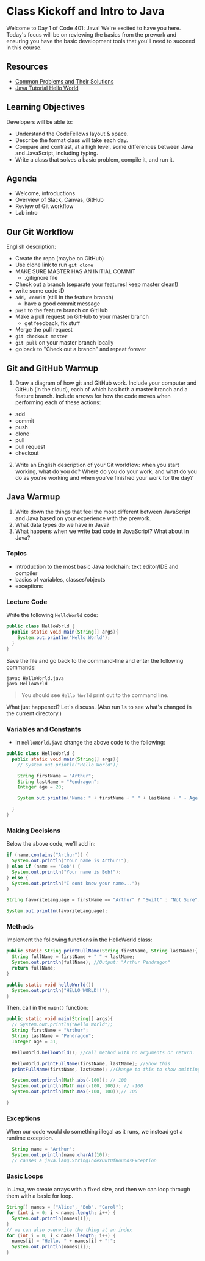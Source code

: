# Class Kickoff and Intro to Java

Welcome to Day 1 of Code 401: Java! We're excited to have you here. Today's focus will be on reviewing the basics from the prework and ensuring you have the basic development tools that you'll need to succeed in this course.

## Resources
* [Common Problems and Their Solutions](https://docs.oracle.com/javase/tutorial/getStarted/problems/index.html)
* [Java Tutorial Hello World](https://docs.oracle.com/javase/tutorial/getStarted/index.html)

## Learning Objectives
Developers will be able to:
* Understand the CodeFellows layout & space.
* Describe the format class will take each day.
* Compare and contrast, at a high level, some differences between Java and JavaScript, including typing.
* Write a class that solves a basic problem, compile it, and run it.

## Agenda
- Welcome, introductions
- Overview of Slack, Canvas, GitHub
- Review of Git workflow
- Lab intro

## Our Git Workflow

English description:
- Create the repo (maybe on GitHub)
- Use clone link to run `git clone`
- MAKE SURE MASTER HAS AN INITIAL COMMIT
  - .gitignore file
- Check out a branch (separate your features! keep master clean!)
- write some code :D
- `add, commit` (still in the feature branch)
  - have a good commit message
- `push` to the feature branch on GitHub
- Make a pull request on GitHub to your master branch
  - get feedback, fix stuff
- Merge the pull request
- `git checkout master`
- `git pull` on your master branch locally
- go back to "Check out a branch" and repeat forever

## Git and GitHub Warmup
1. Draw a diagram of how git and GitHub work. Include your computer and GitHub (in the cloud), each of which has both a master branch and a feature branch. Include arrows for how the code moves when performing each of these actions:
  - add
  - commit
  - push
  - clone
  - pull
  - pull request
  - checkout
2. Write an English description of your Git workflow: when you start working, what do you do? Where do you do your work, and what do you do as you're working and when you've finished your work for the day?

## Java Warmup
1. Write down the things that feel the most different between JavaScript and Java based on your experience with the prework.
2. What data types do we have in Java?
3. What happens when we write bad code in JavaScript? What about in Java?

### Topics

* Introduction to the most basic Java toolchain: text editor/IDE and compiler
* basics of variables, classes/objects
* exceptions

### Lecture Code
Write the following `HelloWorld` code:

```Java
public class HelloWorld {
  public static void main(String[] args){
    System.out.println("Hello World");
  }
}
```

Save the file and go back to the command-line and enter the following commands:

```
javac HelloWorld.java
java HelloWorld
```

> You should see `Hello World` print out to the command line.

What just happened? Let's discuss. (Also run `ls` to see what's changed in the current directory.)

### Variables and Constants
* In `HelloWorld.java` change the above code to the following:
```Java
public class HelloWorld {
  public static void main(String[] args){
    // System.out.println("Hello World");

    String firstName = "Arthur";
    String lastName = "Pendragon";
    Integer age = 20;

    System.out.println("Name: " + firstName + " " + lastName + " - Age: " + age);

  }
}
```

### Making Decisions
Below the above code, we'll add in:

```java
if (name.contains("Arthur")) {
  System.out.println("Your name is Arthur!");
} else if (name == "Bob") {
  System.out.println("Your name is Bob!");
} else {
  System.out.println("I dont know your name...");
}

String favoriteLanguage = firstName == "Arthur" ? "Swift" : "Not Sure";

System.out.println(favoriteLanguage);
```


### Methods
Implement the following functions in the HelloWorld class:
```java
public static String printFullName(String firstName, String lastName){
  String fullName = firstName + " " + lastName;
  System.out.println(fullName); //Output: "Arthur Pendragon"
  return fullName;
}

public static void helloWorld(){
  System.out.println("HELLO WORLD!!");
}
```

Then, call in the `main()` function:
```java
public static void main(String[] args){
  // System.out.println("Hello World");
  String firstName = "Arthur";
  String lastName = "Pendragon";
  Integer age = 31;

  HelloWorld.helloWorld(); //call method with no arguments or return.

  HelloWorld.printFullName(firstName, lastName); //Show this
  printFullName(firstName, lastName); //Change to this to show omitting the class name when calling static methods inside other static methods of the same class.

  System.out.println(Math.abs(-100)); // 100
  System.out.println(Math.min(-100, 100)); // -100
  System.out.println(Math.max(-100, 100));// 100

}
```

### Exceptions

When our code would do something illegal as it runs, we instead get a runtime exception.
```java
  String name = "Arthur";
  System.out.println(name.charAt(10));
  // causes a java.lang.StringIndexOutOfBoundsException
  ```

### Basic Loops
In Java, we create arrays with a fixed size, and then we can loop through them with a basic for loop.
```java
String[] names = ["Alice", "Bob", "Carol"];
for (int i = 0; i < names.length; i++) {
  System.out.println(names[i]);
}
// we can also overwrite the thing at an index
for (int i = 0; i < names.length; i++) {
  names[i] = "Hello, " + names[i] + "!";
  System.out.println(names[i]);
}
